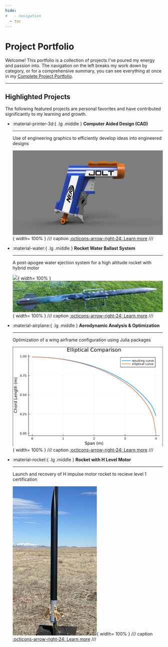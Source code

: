 ```yaml
---
hide:
#   - navigation  
  - toc
---
```


# Project Portfolio

Welcome! This portfolio is a collection of projects I've poured my energy and passion into. The navigation on the left breaks my work down by category, or for a comprehensive summary, you can see everything at once in my [Complete Project Portfolio](./complete-project-portfolio.md).

* * *

## Highlighted Projects

The following featured projects are personal favorites and have contributed significantly to my learning and growth.

<div class="grid cards" markdown>

<!-- -   :material-quadcopter:{ .lg .middle } __3D Printed Quadrotors__

    ---

    Design and creation of multiple 3D printed quadrotors to fly in formation using ROS2

    ![](projects/assets/quadrotor/cad-model.png){ width= 100% }

    [:octicons-arrow-right-24: Learn more](projects/quadrotor.md) -->

-   :material-printer-3d:{ .lg .middle } __Computer Aided Design (CAD)__

    ---

    Use of engineering graphics to efficiently develop ideas into engineered designs

    ![](projects/2025/assets/cad/nerf1.png){ width= 100% }
    /// caption
    [:octicons-arrow-right-24: Learn more](projects/2025/cad.md)
    ///

-   :material-water:{ .lg .middle } __Rocket Water Ballast System__

    ---

    A post-apogee water ejection system for a high altitude rocket with hybrid motor

    ![](projects/2025/assets/water-ballast/Water7.PNG){ width= 100% }
    ![](projects/2025/assets/water-ballast/Water8.PNG){ width= 100% }
    /// caption
    [:octicons-arrow-right-24: Learn more](projects/2025/water-ballast.md)
    ///

-   :material-airplane:{ .lg .middle } __Aerodynamic Analysis & Optimization__

    ---

    Optimization of a wing airframe configuration using Julia packages

    ![](projects/2024/assets/aerodynamics/FLOW1.png){ width= 100% }
    /// caption
    [:octicons-arrow-right-24: Learn more](projects/2024/aerodynamics.md)
    ///

-   :material-rocket:{ .lg .middle } __Rocket with H Level Motor__

    ---

    Launch and recovery of H impulse motor rocket to recieve level 1 certification

    ![](projects/2024/assets/H-rocket/Hrocket2.jpg){ width= 100% }
    /// caption
    [:octicons-arrow-right-24: Learn more](projects/2024/H-rocket.md)
    ///
    
</div>